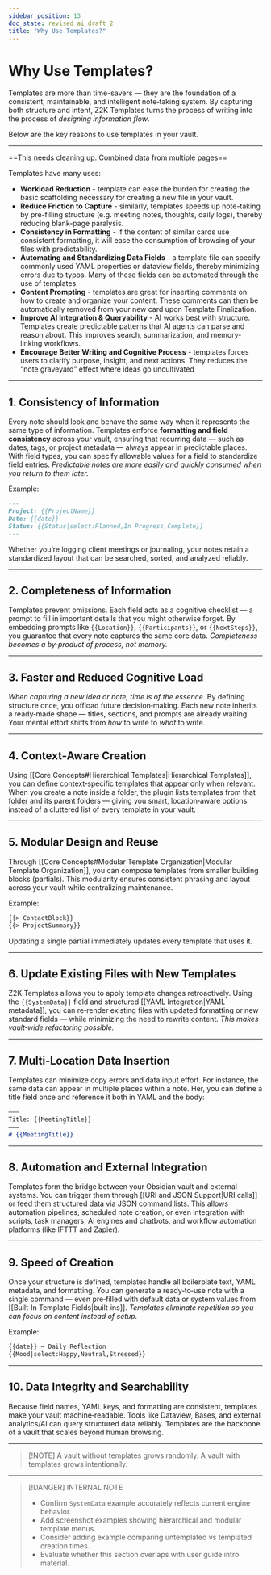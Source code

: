 ```yaml
---
sidebar_position: 13 
doc_state: revised_ai_draft_2
title: "Why Use Templates?"
---
```


# Why Use Templates?

Templates are more than time-savers — they are the foundation of a consistent, maintainable, and intelligent note‑taking system. By capturing both structure and intent, Z2K Templates turns the process of writing into the process of *designing information flow*.

Below are the key reasons to use templates in your vault.

---

==This needs cleaning up. Combined data from multiple pages==

Templates have many uses:
- **Workload Reduction** - template can ease the burden for creating the basic scaffolding necessary for creating a new file in your vault. 
- **Reduce Friction to Capture** - similarly, templates speeds up note-taking by pre-filling structure (e.g. meeting notes, thoughts, daily logs), thereby reducing blank-page paralysis.
- **Consistency in Formatting** - if the content of similar cards use consistent formatting, it will ease the consumption of browsing of your files with predictability.
- **Automating and Standardizing Data Fields** - a template file can specify commonly used YAML properties or dataview fields, thereby minimizing errors due to typos. Many of these fields can be automated through the use of templates.
- **Content Prompting** - templates are great for inserting comments on how to create and organize your content. These comments can then be automatically removed from your new card upon Template Finalization.
- **Improve AI Integration & Queryability** - AI works best with structure. Templates create predictable patterns that AI agents can parse and reason about. This improves search, summarization, and memory-linking workflows.
- **Encourage Better Writing and Cognitive Process** - templates forces users to clarify purpose, insight, and next actions. They reduces the “note graveyard” effect where ideas go uncultivated


---

## 1. Consistency of Information

Every note should look and behave the same way when it represents the same type of information. Templates enforce **formatting and field consistency** across your vault, ensuring that recurring data — such as dates, tags, or project metadata — always appear in predictable places. With field types, you can specify allowable values for a field to standardize field entries. *Predictable notes are more easily and quickly consumed when you return to them later.*

Example:

```md title="Template - YAML.md"
---
Project: {{ProjectName}}
Date: {{date}}
Status: {{Status|select:Planned,In Progress,Complete}}
---
```

Whether you’re logging client meetings or journaling, your notes retain a standardized layout that can be searched, sorted, and analyzed reliably.

---

## 2. Completeness of Information

Templates prevent omissions. Each field acts as a cognitive checklist — a prompt to fill in important details that you might otherwise forget. By embedding prompts like `{{Location}}`, `{{Participants}}`, or `{{NextSteps}}`, you guarantee that every note captures the same core data. *Completeness becomes a by‑product of process, not memory.*

---

## 3. Faster and Reduced Cognitive Load

*When capturing a new idea or note, time is of the essence.* By defining structure once, you offload future decision‑making. Each new note inherits a ready‑made shape — titles, sections, and prompts are already waiting. Your mental effort shifts from *how* to write to *what* to write. 

---

## 4. Context‑Aware Creation

Using [[Core Concepts#Hierarchical Templates|Hierarchical Templates]], you can define context‑specific templates that appear only when relevant. When you create a note inside a folder, the plugin lists templates from that folder and its parent folders — giving you smart, location‑aware options instead of a cluttered list of every template in your vault.

---

## 5. Modular Design and Reuse

Through [[Core Concepts#Modular Template Organization|Modular Template Organization]], you can compose templates from smaller building blocks (partials). This modularity ensures consistent phrasing and layout across your vault while centralizing maintenance.

Example:

```md title="Template - With Partials.md"
{{> ContactBlock}}
{{> ProjectSummary}}
```

Updating a single partial immediately updates every template that uses it.

---

## 6. Update Existing Files with New Templates

Z2K Templates allows you to apply template changes retroactively. Using the `{{SystemData}}` field and structured [[YAML Integration|YAML metadata]], you can re‑render existing files with updated formatting or new standard fields — while minimizing the need to rewrite content. *This makes vault‑wide refactoring possible.*

---

## 7. Multi‑Location Data Insertion

Templates can minimize copy errors and data input effort. For instance, the same data can appear in multiple places within a note. Her, you can define a title field once and reference it both in YAML and the body:

```md title="Template - Meeting.md"
–––
Title: {{MeetingTitle}}
–––
# {{MeetingTitle}}
```

---

## 8. Automation and External Integration

Templates form the bridge between your Obsidian vault and external systems. You can trigger them through [[URI and JSON Support|URI calls]] or feed them structured data via JSON command lists. This allows automation pipelines, scheduled note creation, or even integration with scripts, task managers, AI engines and chatbots, and workflow automation platforms (like IFTTT and Zapier).

---

## 9. Speed of Creation

Once your structure is defined, templates handle all boilerplate text, YAML metadata, and formatting. You can generate a ready‑to‑use note with a single command — even pre‑filled with default data or system values from [[Built‑In Template Fields|built‑ins]]. *Templates eliminate repetition so you can focus on content instead of setup.*

Example:

```md title="Template - Daily Reflection.md"
{{date}} — Daily Reflection
{{Mood|select:Happy,Neutral,Stressed}}
```

---

## 10. Data Integrity and Searchability

Because field names, YAML keys, and formatting are consistent, templates make your vault machine‑readable. Tools like Dataview, Bases, and external analytics/AI can query structured data reliably. Templates are the backbone of a vault that scales beyond human browsing.

---

> [!NOTE] A vault without templates grows randomly. A vault with templates grows intentionally.

---

> [!DANGER] INTERNAL NOTE
>
> - Confirm `SystemData` example accurately reflects current engine behavior.
> - Add screenshot examples showing hierarchical and modular template menus.
> - Consider adding example comparing untemplated vs templated creation times.
> - Evaluate whether this section overlaps with user guide intro material.


